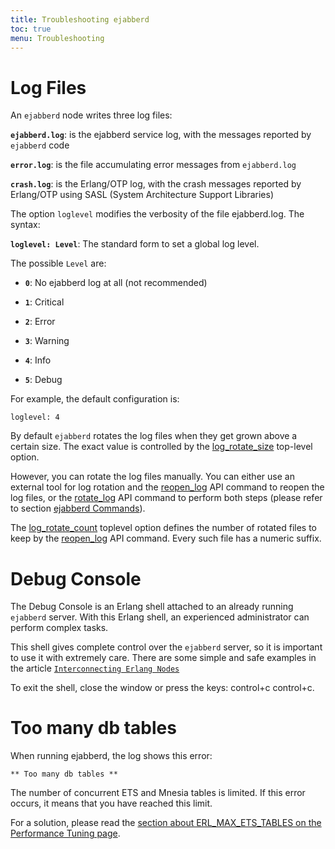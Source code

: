 ```yaml
---
title: Troubleshooting ejabberd
toc: true
menu: Troubleshooting
---
```


# Log Files

An `ejabberd` node writes three log files:

**`ejabberd.log`**:   is the ejabberd service log, with the messages reported by
	`ejabberd` code

**`error.log`**:   is the file accumulating error messages from `ejabberd.log`

**`crash.log`**:   is the Erlang/OTP log, with the crash messages reported by
	Erlang/OTP using SASL (System Architecture Support Libraries)

The option `loglevel` modifies the verbosity of the file ejabberd.log.
The syntax:

**`loglevel: Level`**:   The standard form to set a global log level.

The possible `Level` are:

* **`0`**:   No ejabberd log at all (not recommended)

* **`1`**:   Critical

* **`2`**:   Error

* **`3`**:   Warning

* **`4`**:   Info

* **`5`**:   Debug

For example, the default configuration is:

	loglevel: 4

By default `ejabberd` rotates the log files when they get grown above a
certain size. The exact value is controlled by the
[log_rotate_size](/admin/configuration/toplevel/#log-rotate-size)
top-level option.

However, you can rotate the log files manually. You can
either use an external tool for log rotation and the
[reopen_log](/developer/ejabberd-api/admin-api/#reopen-log)
API command to reopen the log files, or the
[rotate_log](/developer/ejabberd-api/admin-api/#rotate-log) API command
to perform both steps (please refer to section [ejabberd
Commands](/admin/guide/managing/#ejabberd-commands)).

The [log_rotate_count](/admin/configuration/toplevel/#log-rotate-count)
toplevel option defines the number of rotated files to
keep by the [reopen_log](/developer/ejabberd-api/admin-api/#reopen-log)
API command. Every such file has a numeric suffix.

# Debug Console

The Debug Console is an Erlang shell attached to an already running
`ejabberd` server. With this Erlang shell, an experienced administrator
can perform complex tasks.

This shell gives complete control over the `ejabberd` server, so it is
important to use it with extremely care. There are some simple and safe
examples in the article
[`Interconnecting Erlang Nodes`][1]

To exit the shell, close the window or press the keys: control+c
control+c.

# Too many db tables

When running ejabberd, the log shows this error:

    ** Too many db tables **

The number of concurrent ETS and Mnesia tables is limited. If this
error occurs, it means that you have reached this limit.

For a solution, please read the
[section about ERL_MAX_ETS_TABLES on the Performance Tuning page](https://ejabberd.im/tuning#erl_max_ets_tables).

[1]:	https://ejabberd.im/interconnect-erl-nodes
